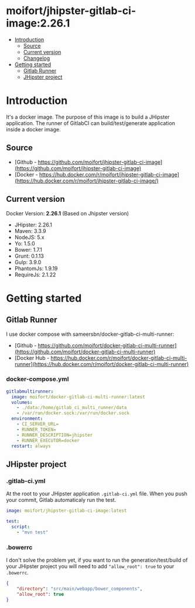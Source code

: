 moifort/jhipster-gitlab-ci-image:2.26.1
==================

- [Introduction](#introduction)
	- [Source](#source)
	- [Current version](#current-version)
	- [Changelog](CHANGELOG.md)
- [Getting started](#getting-started)
  - [Gitlab Runner](#gitlab-runner)
  - [JHipster project](#jhipster-project)

# Introduction

It's a docker image. The purpose of this image is to build a JHipster application. The runner of GitlabCI can build/test/generate application inside a docker image. 

## Source

- [Github - https://github.com/moifort/jhipster-gitlab-ci-image](https://github.com/moifort/jhipster-gitlab-ci-image)
- [Docker - https://hub.docker.com/r/moifort/jhipster-gitlab-ci-image](https://hub.docker.com/r/moifort/jhipster-gitlab-ci-image/)

## Current version

Docker Version: **2.26.1** (Based on Jhipster version)

- JHipster: 2.26.1
- Maven: 3.3.9
- NodeJS: 5.x
- Yo: 1.5.0
- Bower: 1.7.1
- Grunt: 0.1.13
- Gulp: 3.9.0
- PhantomJs: 1.9.19
- RequireJs: 2.1.22

# Getting started

## Gitlab Runner 

I use docker compose with sameersbn/docker-gitlab-ci-multi-runner: 

- [Github - https://github.com/moifort/docker-gitlab-ci-multi-runner](https://github.com/moifort/docker-gitlab-ci-multi-runner)
- [Docker Hub - https://hub.docker.com/r/moifort/docker-gitlab-ci-multi-runner](https://hub.docker.com/r/moifort/docker-gitlab-ci-multi-runner)


### docker-compose.yml

```yml
gitlabmultirunner:
  image: moifort/docker-gitlab-ci-multi-runner:latest
  volumes:
    - ./data:/home/gitlab_ci_multi_runner/data
    - /var/run/docker.sock:/var/run/docker.sock
  environment:
    - CI_SERVER_URL=
    - RUNNER_TOKEN=
    - RUNNER_DESCRIPTION=jhipster
    - RUNNER_EXECUTOR=docker
  restart: always
```

## JHipster project

### .gitlab-ci.yml

At the root to your JHipster application `.gitlab-ci.yml` file. When you push your commit, Gitlab automaticaly run the test.

```yml
image: moifort/jhipster-gitlab-ci-image:latest

test:
  script:
    - "mvn test"
```

### .bowerrc

I don't solve the problem yet, if you want to run the generation/test/build of your JHipster project you will need to add `"allow_root": true` to your `.bowerrc`.


```json
{
    "directory": "src/main/webapp/bower_components",
    "allow_root": true
}
```
